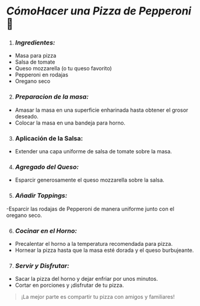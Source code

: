 # ***CómoHacer una Pizza de Pepperoni*** 🍕

1. ### ***Ingredientes:***
  - Masa para pizza
  - Salsa de tomate
  - Queso mozzarella (o tu queso favorito)
  - Pepperoni en rodajas
  - Oregano seco
2. ### ***Preparacion de la masa:***
  - Amasar la masa en una superficie enharinada hasta obtener el grosor deseado.
  - Colocar la masa en una bandeja para horno.
3. ### Aplicación de la Salsa:
  - Extender una capa uniforme de salsa de tomate sobre la masa.
4. ### ***Agregado del Queso:***
  - Esparcir generosamente el queso mozzarella sobre la salsa.

5. ### ***Añadir Toppings:***
  -Esparcir las rodajas de Pepperoni de manera uniforme junto con el oregano seco.
  
6. ### ***Cocinar en el Horno:***
   
- Precalentar el horno a la temperatura recomendada para pizza.
- Hornear la pizza hasta que la masa esté dorada y el queso burbujeante.
7. ### ***Servir y Disfrutar:***
  - Sacar la pizza del horno y dejar enfriar por unos minutos.
  - Cortar en porciones y ¡disfrutar de tu pizza.
> ¡La mejor parte es compartir tu pizza con amigos y familiares!
